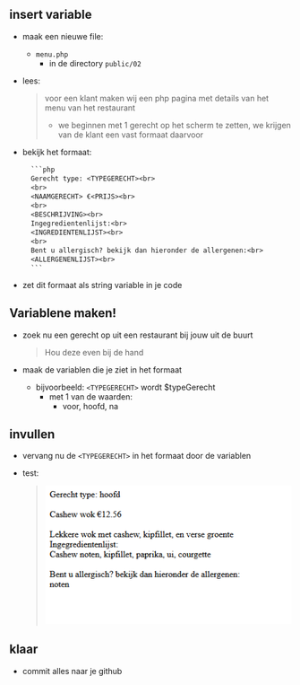 ## insert variable

- maak een nieuwe file:
    - `menu.php`
        - in de directory `public/02`
- lees:
    > voor een klant maken wij een php pagina met details van het menu van het restaurant
    > - we beginnen met 1 gerecht op het scherm te zetten, we krijgen van de klant een vast formaat daarvoor


- bekijk het formaat:

        ```php
        Gerecht type: <TYPEGERECHT><br>
        <br>
        <NAAMGERECHT> €<PRIJS><br>
        <br>
        <BESCHRIJVING><br>
        Ingegredientenlijst:<br>
        <INGREDIENTENLIJST><br>
        <br>
        Bent u allergisch? bekijk dan hieronder de allergenen:<br>
        <ALLERGENENLIJST><br>
        ```

- zet dit formaat als string variable in je code 
## Variablene maken!

- zoek nu een gerecht op uit een restaurant bij jouw uit de buurt
    > Hou deze even bij de hand

- maak de variablen die je ziet in het formaat
    - bijvoorbeeld: `<TYPEGERECHT>` wordt $typeGerecht
        - met 1 van de waarden:
            - voor, hoofd, na

## invullen

- vervang nu de `<TYPEGERECHT>` in het formaat door de variablen

- test:
    > ![](img/wok.PNG)

## klaar
- commit alles naar je github

